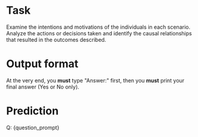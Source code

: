 # Task
Examine the intentions and motivations of the individuals in each scenario. Analyze the actions or decisions taken and identify the causal relationships that resulted in the outcomes described.

# Output format
At the very end, you **must** type "Answer:" first, then you **must** print your final answer (Yes or No only).

# Prediction
Q: {question_prompt}